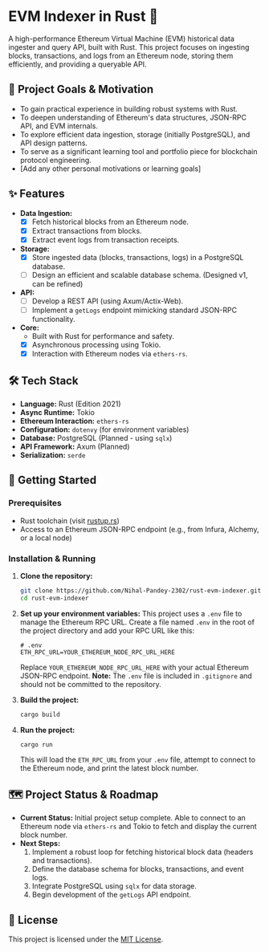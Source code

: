 # EVM Indexer in Rust 🦀

A high-performance Ethereum Virtual Machine (EVM) historical data ingester and query API, built with Rust. This project focuses on ingesting blocks, transactions, and logs from an Ethereum node, storing them efficiently, and providing a queryable API.

## 🌟 Project Goals & Motivation

* To gain practical experience in building robust systems with Rust.
* To deepen understanding of Ethereum's data structures, JSON-RPC API, and EVM internals.
* To explore efficient data ingestion, storage (initially PostgreSQL), and API design patterns.
* To serve as a significant learning tool and portfolio piece for blockchain protocol engineering.
* [Add any other personal motivations or learning goals]

## ✨ Features

* **Data Ingestion:**
  * [x] Fetch historical blocks from an Ethereum node.
  * [x] Extract transactions from blocks.
  * [x] Extract event logs from transaction receipts.
* **Storage:**
  * [x] Store ingested data (blocks, transactions, logs) in a PostgreSQL database.
  * [ ] Design an efficient and scalable database schema. (Designed v1, can be refined)
* **API:**
  * [ ] Develop a REST API (using Axum/Actix-Web).
  * [ ] Implement a `getLogs` endpoint mimicking standard JSON-RPC functionality.
* **Core:**
  * Built with Rust for performance and safety.
  * [x] Asynchronous processing using Tokio.
  * [x] Interaction with Ethereum nodes via `ethers-rs`.

## 🛠️ Tech Stack

* **Language:** Rust (Edition 2021)
* **Async Runtime:** Tokio
* **Ethereum Interaction:** `ethers-rs`
* **Configuration:** `dotenvy` (for environment variables)
* **Database:** PostgreSQL (Planned - using `sqlx`)
* **API Framework:** Axum (Planned)
* **Serialization:** `serde`

## 🚀 Getting Started

### Prerequisites

* Rust toolchain (visit [rustup.rs](https://rustup.rs/))
* Access to an Ethereum JSON-RPC endpoint (e.g., from Infura, Alchemy, or a local node)

### Installation & Running

1. **Clone the repository:**

    ```bash
    git clone https://github.com/Nihal-Pandey-2302/rust-evm-indexer.git
    cd rust-evm-indexer
    ```

2. **Set up your environment variables:**
    This project uses a `.env` file to manage the Ethereum RPC URL. Create a file named `.env` in the root of the project directory and add your RPC URL like this:

    ```env
    # .env
    ETH_RPC_URL=YOUR_ETHEREUM_NODE_RPC_URL_HERE
    ```
    Replace `YOUR_ETHEREUM_NODE_RPC_URL_HERE` with your actual Ethereum JSON-RPC endpoint.
    **Note:** The `.env` file is included in `.gitignore` and should not be committed to the repository.

3.  **Build the project:**
    ```bash
    cargo build
    ```

4. **Run the project:**

    ```bash
    cargo run
    ```

    This will load the `ETH_RPC_URL` from your `.env` file, attempt to connect to the Ethereum node, and print the latest block number.

## 🗺️ Project Status & Roadmap

* **Current Status:** Initial project setup complete. Able to connect to an Ethereum node via `ethers-rs` and Tokio to fetch and display the current block number.
* **Next Steps:**
    1. Implement a robust loop for fetching historical block data (headers and transactions).
    2. Define the database schema for blocks, transactions, and event logs.
    3. Integrate PostgreSQL using `sqlx` for data storage.
    4. Begin development of the `getLogs` API endpoint.



## 📜 License

This project is licensed under the [MIT License](LICENSE).

